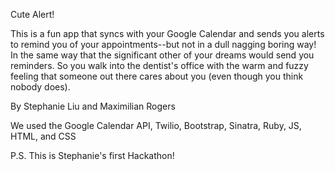 Cute Alert!

This is a fun app that syncs with your Google Calendar and sends you alerts to remind you of your appointments--but not in a dull nagging boring way! In the same way that the significant other of your dreams would send you reminders. So you walk into the dentist's office with the warm and fuzzy feeling that someone out there cares about you (even though you think nobody does).

By Stephanie Liu and Maximilian Rogers

We used the Google Calendar API, Twilio, Bootstrap, Sinatra, Ruby, JS, HTML, and CSS

P.S. This is Stephanie's first Hackathon! 
